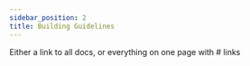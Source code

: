 ```yaml
---
sidebar_position: 2
title: Building Guidelines
---
```

Either a link to all docs, or everything on one page with # links